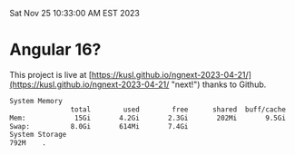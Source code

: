Sat Nov 25 10:33:00 AM EST 2023

# Angular 16?


This project is live at [https://kusl.github.io/ngnext-2023-04-21/](https://kusl.github.io/ngnext-2023-04-21/ "next!") thanks to Github.

```bash
System Memory
               total        used        free      shared  buff/cache   available
Mem:            15Gi       4.2Gi       2.3Gi       202Mi       9.5Gi        11Gi
Swap:          8.0Gi       614Mi       7.4Gi
System Storage
792M	.
```
```bash
